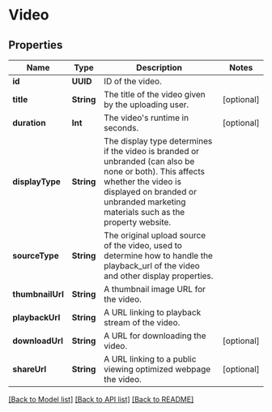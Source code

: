 # Video

## Properties
Name | Type | Description | Notes
------------ | ------------- | ------------- | -------------
**id** | **UUID** | ID of the video. | 
**title** | **String** | The title of the video given by the uploading user. | [optional] 
**duration** | **Int** | The video&#39;s runtime in seconds. | [optional] 
**displayType** | **String** | The display type determines if the video is branded or unbranded (can also be none or both). This affects whether the video is displayed on branded or unbranded marketing materials such as the property website. | 
**sourceType** | **String** | The original upload source of the video, used to determine how to handle the playback_url of the video and other display properties.  | 
**thumbnailUrl** | **String** | A thumbnail image URL for the video. | 
**playbackUrl** | **String** | A URL linking to playback stream of the video. | 
**downloadUrl** | **String** | A URL for downloading the video. | [optional] 
**shareUrl** | **String** | A URL linking to a public viewing optimized webpage the video. | [optional] 

[[Back to Model list]](../README.md#documentation-for-models) [[Back to API list]](../README.md#documentation-for-api-endpoints) [[Back to README]](../README.md)


